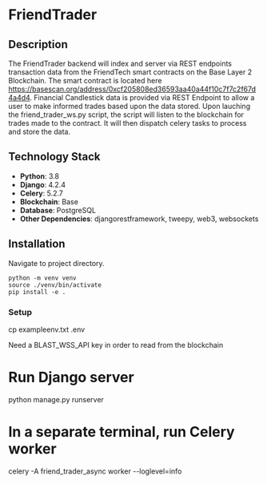 # FriendTrader

## Description
The FriendTrader backend will index and server via REST endpoints transaction data from the FriendTech smart contracts on the Base Layer 2 Blockchain. The smart contract is located here https://basescan.org/address/0xcf205808ed36593aa40a44f10c7f7c2f67d4a4d4. Financial Candlestick data is provided via REST Endpoint to allow a user to make informed trades based upon the data stored. Upon lauching the friend_trader_ws.py script, the script will listen to the blockchain for trades made to the contract. It will then dispatch celery tasks to process and store the data.

## Technology Stack
- **Python**: 3.8
- **Django**: 4.2.4
- **Celery**: 5.2.7
- **Blockchain**: Base
- **Database**: PostgreSQL
- **Other Dependencies**: djangorestframework, tweepy, web3, websockets

## Installation
Navigate to project directory.
```
python -m venv venv
source ./venv/bin/activate
pip install -e .
```

### Setup
cp exampleenv.txt .env

Need a BLAST_WSS_API key in order to read from the blockchain

# Run Django server
python manage.py runserver

# In a separate terminal, run Celery worker
celery -A friend_trader_async worker --loglevel=info